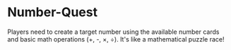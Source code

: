 # Number-Quest
Players need to create a target number using the available number cards and basic math operations (+, -, ×, ÷). It's like a mathematical puzzle race!

